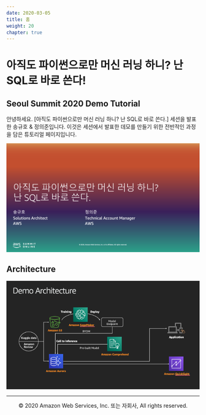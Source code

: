 ```yaml
---
date: 2020-03-05
title: 홈
weight: 20
chapter: true
---
```


# 아직도 파이썬으로만 머신 러닝 하니? 난 SQL로 바로 쓴다!

## Seoul Summit 2020 Demo Tutorial

안녕하세요. [아직도 파이썬으로만 머신 러닝 하니? 난 SQL로 바로 쓴다.] 세션을 발표한 송규호 & 정의준입니다.
이것은 세션에서 발표한 데모를 만들기 위한 전반적인 과정을 담은 튜토리얼 페이지입니다.

![title](./home_images/title.png)


## Architecture

![arch](./home_images/archi.png)

---
<p align="center">
© 2020 Amazon Web Services, Inc. 또는 자회사, All rights reserved.
</p>
